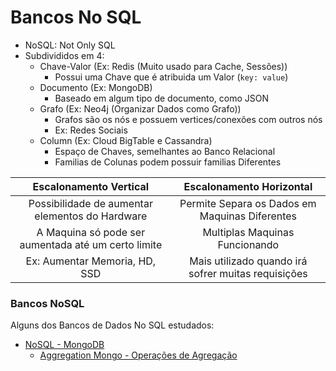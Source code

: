 # Bancos No SQL

- NoSQL: Not Only SQL
- Subdivididos em 4:
    - Chave-Valor (Ex: Redis (Muito usado para Cache, Sessões))
        - Possui uma Chave que é atribuida um Valor (`key: value`)
    - Documento (Ex: MongoDB)
        - Baseado em algum tipo de documento, como JSON
    - Grafo (Ex: Neo4j (Organizar Dados como Grafo))
        - Grafos são os nós e possuem vertices/conexões com outros nós
        - Ex: Redes Sociais
    - Column (Ex: Cloud BigTable e Cassandra)
        - Espaço de Chaves, semelhantes ao Banco Relacional
        - Familias de Colunas podem possuir familias Diferentes

|               Escalonamento Vertical                |              Escalonamento Horizontal               |
|:---------------------------------------------------:|:---------------------------------------------------:|
|   Possibilidade de aumentar elementos do Hardware   |   Permite Separa os Dados em Maquinas Diferentes    |
| A Maquina só pode ser aumentada até um certo limite |           Multiplas Maquinas Funcionando            |
|            Ex: Aumentar Memoria, HD, SSD            | Mais utilizado quando irá sofrer muitas requisições |

### Bancos NoSQL

Alguns dos Bancos de Dados No SQL estudados:
- [NoSQL - MongoDB](no_sql_mongodb.md)
  - [Aggregation Mongo - Operações de Agregação](aggregate_mongodb.md)